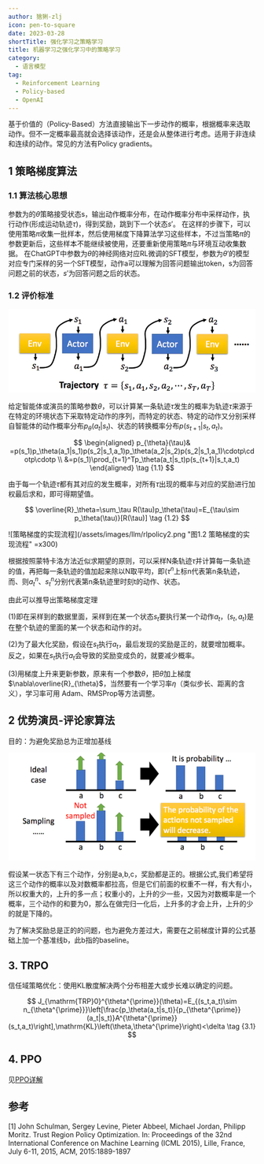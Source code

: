 ```yaml
---
author: 猞猁-zlj
icon: pen-to-square
date: 2023-03-28
shortTitle: 强化学习之策略学习
title: 机器学习之强化学习中的策略学习
category:
  - 语言模型
tag:
  - Reinforcement Learning
  - Policy-based
  - OpenAI
---
```


基于价值的（Policy-Based）方法直接输出下一步动作的概率，根据概率来选取动作。但不一定概率最高就会选择该动作，还是会从整体进行考虑。适用于非连续和连续的动作。常见的方法有Policy gradients。

<!-- more -->

## 1 策略梯度算法

### 1.1 算法核心思想

参数为的$\theta$策略接受状态s，输出动作概率分布，在动作概率分布中采样动作，执行动作(形成运动轨迹$\tau$)，得到奖励，跳到下一个状态$s'$。
在这样的步骤下，可以使用策略$\pi$收集一批样本，然后使用梯度下降算法学习这些样本，不过当策略$\pi$的参数更新后，这些样本不能继续被使用，还要重新使用策略$\pi$与环境互动收集数据。
在ChatGPT中参数为$\theta$的神经网络对应RL微调的SFT模型，参数为$\theta'$的模型对应专门采样的另一个SFT模型，动作a可以理解为回答问题输出token，s为回答问题之前的状态，$s'$为回答问题之后的状态。

### 1.2 评价标准

![智能体与环境交互示意图](/assets/images/llm/rlpolicy1.png "图1.1 智能体与环境交互示意图")

给定智能体或演员的策略参数$\theta$，可以计算某一条轨迹$\tau$发生的概率为轨迹$\tau$来源于在特定的环境状态下采取特定动作的序列，而特定的状态、特定的动作又分别采样自智能体的动作概率分布$p_{\theta}(a_{t}|s_{t})$、状态的转换概率分布$p(s_{t+1}|s_t,a_t)$。

$$
\begin{aligned}
p_{\theta}(\tau)& =p(s_1)p_\theta(a_1|s_1)p(s_2|s_1,a_1)p_\theta(a_2|s_2)p(s_2|s_1,a_1)\cdotp\cdotp\cdotp   \\
&=p(s_1)\prod_{t=1}^Tp_\theta(a_t|s_t)p(s_{t+1}|s_t,a_t)
\end{aligned}
\tag {1.1}
$$

由于每一个轨迹$\tau$都有其对应的发生概率，对所有$\tau$出现的概率与对应的奖励进行加权最后求和，即可得期望值。

$$
\overline{R}_\theta=\sum_\tau R(\tau)p_\theta(\tau)=E_{\tau\sim p_\theta(\tau)}[R(\tau)]
\tag {1.2}
$$

![策略梯度的实现流程](/assets/images/llm/rlpolicy2.png "图1.2 策略梯度的实现流程" =x300)

根据按照蒙特卡洛方法近似求期望的原则，可以采样N条轨迹$\tau$并计算每一条轨迹的值，再把每一条轨迹的值加起来除以N取平均，即($\tau^n$上标n代表第n条轨迹，而、则$a_t^n$、$s_t^n$分别代表第n条轨迹里时刻t的动作、状态。

由此可以推导出策略梯度定理

(1)即在采样到的数据里面，采样到在某一个状态$s_t$要执行某一个动作$a_t$，$(s_t, a_t)$是在整个轨迹的里面的某一个状态和动作的对。

(2)为了最大化奖励，假设在$s_t$执行$a_t$，最后发现的奖励是正的，就要增加概率。反之，如果在$s_t$执行$a_t$会导致的奖励变成负的，就要减少概率。

(3)用梯度上升来更新参数，原来有一个参数$\theta$，把$\theta$加上梯度$\nabla\overline{R}_{\theta}$，当然要有一个学习率$\eta$（类似步长、距离的含义），学习率可用 Adam、RMSProp等方法调整。

## 2 优势演员-评论家算法

目的：为避免奖励总为正增加基线

![AC原理](/assets/images/llm/rlpolicy3.png "图2.1 AC原理")

假设某一状态下有三个动作，分别是a,b,c，奖励都是正的。根据公式,我们希望将这三个动作的概率以及对数概率都拉高，但是它们前面的权重不一样，有大有小，所以权重大的，上升的多一点；权重小的，上升的少一些，又因为对数概率是一个概率，三个动作的和要为0，那么在做完归一化后，上升多的才会上升，上升的少的就是下降的。

为了解决奖励总是正的的问题，也为避免方差过大，需要在之前梯度计算的公式基础上加一个基准线b，此b指的baseline。

## 3. TRPO

信任域策略优化：使用KL散度解决两个分布相差大或步长难以确定的问题。

$$
J_{\mathrm{TRP}0}^{\theta^{\prime}}(\theta)=E_{(s_t,a_t)\sim n_{\theta^{\prime}}}\left[\frac{p_\theta(a_t|s_t)}{p_{\theta^{\prime}}(a_t|s_t)}A^{\theta^{\prime}}(s_t,a_t)\right],\mathrm{KL}\left(\theta,\theta^{\prime}\right)<\delta 
\tag {3.1}
$$

## 4. PPO

见[PPO详解](./PPO.md)


## 参考

[1] John Schulman, Sergey Levine, Pieter Abbeel, Michael Jordan, Philipp Moritz. Trust Region Policy Optimization. In: Proceedings of the 32nd International Conference on Machine Learning (ICML 2015), Lille, France, July 6-11, 2015, ACM, 2015:1889-1897